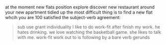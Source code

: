 at the moment
new flats
position
explore
discover new restaurant around your new apartment
tidied up
the most difficult thing is to find a new flat whcih you are 100 satisfied
the subject-verb agreement:
> sub
use grant
> individuality
I like to do work-fit after finish my work.
he hates drinking.
we love watching the basketball game.
she likes to talk with me.
> work-fit
> work out 
> to is following by a bare verb
> gerunds